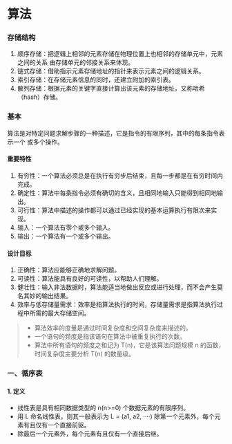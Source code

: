 # 算法

### 存储结构

1. 顺序存储：把逻辑上相邻的元素存储在物理位置上也相邻的存储单元中，元素之间的关系 由存储单元的邻接关系来体现。
2. 链式存储：借助指示元素存储地址的指针来表示元素之间的逻辑关系。 
3. 索引存储：在存储元素信息的同时，还建立附加的索引表。 
4. 散列存储：根据元素的关键字直接计算出该元素的存储地址，又称哈希（hash）存储。 

### 基本

算法是对特定问题求解步骤的一种描述，它是指令的有限序列，其中的每条指令表示一个 或多个操作。

#### 重要特性

1. 有穷性：一个算法必须总是在执行有穷步后结束，且每一步都是在有穷时间内完成。
2. 确定性：算法中每条指令必须有确切的含义，且相同地输入只能得到相同地输出。
3. 可行性：算法中描述的操作都可以通过已经实现的基本运算执行有限次来实现。
4. 输入：一个算法有零个或多个输入。
5. 输出：一个算法有一个或多个输出。 

#### 设计目标

1. 正确性：算法应能够正确地求解问题。
2. 可读性：算法能具有良好的可读性，以帮助人们理解。
3. 健壮性：输入非法数据时，算法能适当地做出反应或进行处理，而不会产生莫名其妙的输出结果。
4. 效率与低存储量需求：效率是指算法执行的时间，存储量需求是指算法执行过程中所需的最大存储空间。

> + 算法效率的度量是通过时间复杂度和空间复杂度来描述的。
> + 一个语句的频度是指该语句在算法中被重复执行的次数。 
> + 算法中所有语句的频度之和记为 T(n)，它是该算法问题规模 n 的函数，时间复杂度主要分析 T(n) 的数量级。 

### 一、循序表

#### 1. 定义

+ 线性表是具有相同数据类型的 n(n>=0) 个数据元素的有限序列。
+ 用 L 命名线性表，则其一般表示为  L = (a1, a2, ····) 除第一个元素外，每个元素有且仅有一个直接前驱。
+ 除最后一个元素外，每个元素有且仅有一个直接后继。


